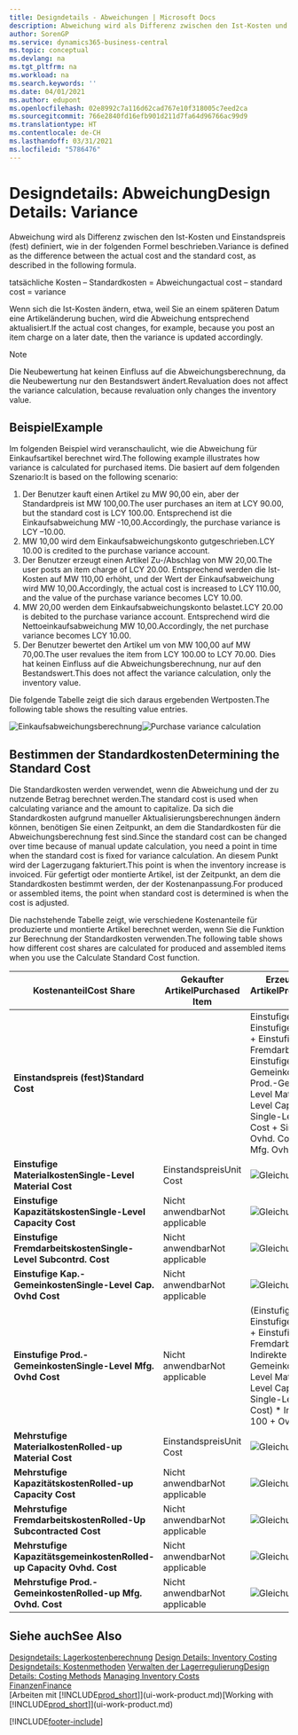 ```yaml
---
title: Designdetails - Abweichungen | Microsoft Docs
description: Abweichung wird als Differenz zwischen den Ist-Kosten und Einstandspreis (fest) definiert, wie in der folgenden Formel beschrieben.
author: SorenGP
ms.service: dynamics365-business-central
ms.topic: conceptual
ms.devlang: na
ms.tgt_pltfrm: na
ms.workload: na
ms.search.keywords: ''
ms.date: 04/01/2021
ms.author: edupont
ms.openlocfilehash: 02e8992c7a116d62cad767e10f318005c7eed2ca
ms.sourcegitcommit: 766e2840fd16efb901d211d7fa64d96766ac99d9
ms.translationtype: HT
ms.contentlocale: de-CH
ms.lasthandoff: 03/31/2021
ms.locfileid: "5786476"
---
```

# <a name="design-details-variance"></a><span data-ttu-id="47070-103">Designdetails: Abweichung</span><span class="sxs-lookup"><span data-stu-id="47070-103">Design Details: Variance</span></span>
<span data-ttu-id="47070-104">Abweichung wird als Differenz zwischen den Ist-Kosten und Einstandspreis (fest) definiert, wie in der folgenden Formel beschrieben.</span><span class="sxs-lookup"><span data-stu-id="47070-104">Variance is defined as the difference between the actual cost and the standard cost, as described in the following formula.</span></span>  

 <span data-ttu-id="47070-105">tatsächliche Kosten – Standardkosten = Abweichung</span><span class="sxs-lookup"><span data-stu-id="47070-105">actual cost – standard cost = variance</span></span>  

 <span data-ttu-id="47070-106">Wenn sich die Ist-Kosten ändern, etwa, weil Sie an einem späteren Datum eine Artikeländerung buchen, wird die Abweichung entsprechend aktualisiert.</span><span class="sxs-lookup"><span data-stu-id="47070-106">If the actual cost changes, for example, because you post an item charge on a later date, then the variance is updated accordingly.</span></span>  

> [!NOTE]  
>  <span data-ttu-id="47070-107">Die Neubewertung hat keinen Einfluss auf die Abweichungsberechnung, da die Neubewertung nur den Bestandswert ändert.</span><span class="sxs-lookup"><span data-stu-id="47070-107">Revaluation does not affect the variance calculation, because revaluation only changes the inventory value.</span></span>  

## <a name="example"></a><span data-ttu-id="47070-108">Beispiel</span><span class="sxs-lookup"><span data-stu-id="47070-108">Example</span></span>  
 <span data-ttu-id="47070-109">Im folgenden Beispiel wird veranschaulicht, wie die Abweichung für Einkaufsartikel berechnet wird.</span><span class="sxs-lookup"><span data-stu-id="47070-109">The following example illustrates how variance is calculated for purchased items.</span></span> <span data-ttu-id="47070-110">Die basiert auf dem folgenden Szenario:</span><span class="sxs-lookup"><span data-stu-id="47070-110">It is based on the following scenario:</span></span>  

1.  <span data-ttu-id="47070-111">Der Benutzer kauft einen Artikel zu MW 90,00 ein, aber der Standardpreis ist MW 100,00.</span><span class="sxs-lookup"><span data-stu-id="47070-111">The user purchases an item at LCY 90.00, but the standard cost is LCY 100.00.</span></span> <span data-ttu-id="47070-112">Entsprechend ist die Einkaufsabweichung MW -10,00.</span><span class="sxs-lookup"><span data-stu-id="47070-112">Accordingly, the purchase variance is LCY –10.00.</span></span>  
2.  <span data-ttu-id="47070-113">MW 10,00 wird dem Einkaufsabweichungskonto gutgeschrieben.</span><span class="sxs-lookup"><span data-stu-id="47070-113">LCY 10.00 is credited to the purchase variance account.</span></span>  
3.  <span data-ttu-id="47070-114">Der Benutzer erzeugt einen Artikel Zu-/Abschlag von MW 20,00.</span><span class="sxs-lookup"><span data-stu-id="47070-114">The user posts an item charge of LCY 20.00.</span></span> <span data-ttu-id="47070-115">Entsprechend werden die Ist-Kosten auf MW 110,00 erhöht, und der Wert der Einkaufsabweichung wird MW 10,00.</span><span class="sxs-lookup"><span data-stu-id="47070-115">Accordingly, the actual cost is increased to LCY 110.00, and the value of the purchase variance becomes LCY 10.00.</span></span>  
4.  <span data-ttu-id="47070-116">MW 20,00 werden dem Einkaufsabweichungskonto belastet.</span><span class="sxs-lookup"><span data-stu-id="47070-116">LCY 20.00 is debited to the purchase variance account.</span></span> <span data-ttu-id="47070-117">Entsprechend wird die Nettoeinkaufsabweichung MW 10,00.</span><span class="sxs-lookup"><span data-stu-id="47070-117">Accordingly, the net purchase variance becomes LCY 10.00.</span></span>  
5.  <span data-ttu-id="47070-118">Der Benutzer bewertet den Artikel um von MW 100,00 auf MW 70,00.</span><span class="sxs-lookup"><span data-stu-id="47070-118">The user revalues the item from LCY 100.00 to LCY 70.00.</span></span> <span data-ttu-id="47070-119">Dies hat keinen Einfluss auf die Abweichungsberechnung, nur auf den Bestandswert.</span><span class="sxs-lookup"><span data-stu-id="47070-119">This does not affect the variance calculation, only the inventory value.</span></span>  

 <span data-ttu-id="47070-120">Die folgende Tabelle zeigt die sich daraus ergebenden Wertposten.</span><span class="sxs-lookup"><span data-stu-id="47070-120">The following table shows the resulting value entries.</span></span>  

 <span data-ttu-id="47070-121">![Einkaufsabweichungsberechnung](media/design_details_inventory_costing_11_purchase_variance.png "Einkaufsabweichungsberechnung")</span><span class="sxs-lookup"><span data-stu-id="47070-121">![Purchase variance calculation](media/design_details_inventory_costing_11_purchase_variance.png "Purchase variance calculation")</span></span>  

## <a name="determining-the-standard-cost"></a><span data-ttu-id="47070-122">Bestimmen der Standardkosten</span><span class="sxs-lookup"><span data-stu-id="47070-122">Determining the Standard Cost</span></span>  
 <span data-ttu-id="47070-123">Die Standardkosten werden verwendet, wenn die Abweichung und der zu nutzende Betrag berechnet werden.</span><span class="sxs-lookup"><span data-stu-id="47070-123">The standard cost is used when calculating variance and the amount to capitalize.</span></span> <span data-ttu-id="47070-124">Da sich die Standardkosten aufgrund manueller Aktualisierungsberechnungen ändern können, benötigen Sie einen Zeitpunkt, an dem die Standardkosten für die Abweichungsberechnung fest sind.</span><span class="sxs-lookup"><span data-stu-id="47070-124">Since the standard cost can be changed over time because of manual update calculation, you need a point in time when the standard cost is fixed for variance calculation.</span></span> <span data-ttu-id="47070-125">An diesem Punkt wird der Lagerzugang fakturiert.</span><span class="sxs-lookup"><span data-stu-id="47070-125">This point is when the inventory increase is invoiced.</span></span> <span data-ttu-id="47070-126">Für gefertigt oder montierte Artikel, ist der Zeitpunkt, an dem die Standardkosten bestimmt werden, der der Kostenanpassung.</span><span class="sxs-lookup"><span data-stu-id="47070-126">For produced or assembled items, the point when standard cost is determined is when the cost is adjusted.</span></span>  

 <span data-ttu-id="47070-127">Die nachstehende Tabelle zeigt, wie verschiedene Kostenanteile für produzierte und montierte Artikel berechnet werden, wenn Sie die Funktion zur Berechnung der Standardkosten verwenden.</span><span class="sxs-lookup"><span data-stu-id="47070-127">The following table shows how different cost shares are calculated for produced and assembled items when you use the Calculate Standard Cost function.</span></span>  

|<span data-ttu-id="47070-128">Kostenanteil</span><span class="sxs-lookup"><span data-stu-id="47070-128">Cost Share</span></span>|<span data-ttu-id="47070-129">Gekaufter Artikel</span><span class="sxs-lookup"><span data-stu-id="47070-129">Purchased Item</span></span>|<span data-ttu-id="47070-130">Erzeugter/Montierter Artikel</span><span class="sxs-lookup"><span data-stu-id="47070-130">Produced/Assembled Item</span></span>|  
|----------------|--------------------|------------------------------|  
|<span data-ttu-id="47070-131">**Einstandspreis (fest)**</span><span class="sxs-lookup"><span data-stu-id="47070-131">**Standard Cost**</span></span>||<span data-ttu-id="47070-132">Einstufige Materialkosten + Einstufige Kapazitätskosten + Einstufige Fremdarbeitskosten + Einstufige Kap.-Gemeinkosten + Einstufige Prod.-Gemeinkosten</span><span class="sxs-lookup"><span data-stu-id="47070-132">Single-Level Material Cost + Single-Level Capacity Cost + Single-Level Subcontrd. Cost + Single-Level Cap. Ovhd. Cost + Single-Level Mfg. Ovhd. Cost</span></span>|  
|<span data-ttu-id="47070-133">**Einstufige Materialkosten**</span><span class="sxs-lookup"><span data-stu-id="47070-133">**Single-Level Material Cost**</span></span>|<span data-ttu-id="47070-134">Einstandspreis</span><span class="sxs-lookup"><span data-stu-id="47070-134">Unit Cost</span></span>|<span data-ttu-id="47070-135">![Gleichung 1](media/design_details_inventory_costing_11_equation_1.png "Gleichung 1")</span><span class="sxs-lookup"><span data-stu-id="47070-135">![Equation 1](media/design_details_inventory_costing_11_equation_1.png "Equation 1")</span></span>|  
|<span data-ttu-id="47070-136">**Einstufige Kapazitätskosten**</span><span class="sxs-lookup"><span data-stu-id="47070-136">**Single-Level Capacity Cost**</span></span>|<span data-ttu-id="47070-137">Nicht anwendbar</span><span class="sxs-lookup"><span data-stu-id="47070-137">Not applicable</span></span>|<span data-ttu-id="47070-138">![Gleichung 2](media/design_details_inventory_costing_11_equation_2.png "Gleichung 2")</span><span class="sxs-lookup"><span data-stu-id="47070-138">![Equation 2](media/design_details_inventory_costing_11_equation_2.png "Equation 2")</span></span>|  
|<span data-ttu-id="47070-139">**Einstufige Fremdarbeitskosten**</span><span class="sxs-lookup"><span data-stu-id="47070-139">**Single-Level Subcontrd. Cost**</span></span>|<span data-ttu-id="47070-140">Nicht anwendbar</span><span class="sxs-lookup"><span data-stu-id="47070-140">Not applicable</span></span>|<span data-ttu-id="47070-141">![Gleichung 3](media/design_details_inventory_costing_11_equation_3.png "Gleichung 3")</span><span class="sxs-lookup"><span data-stu-id="47070-141">![Equation 3](media/design_details_inventory_costing_11_equation_3.png "Equation 3")</span></span>|  
|<span data-ttu-id="47070-142">**Einstufige Kap.-Gemeinkosten**</span><span class="sxs-lookup"><span data-stu-id="47070-142">**Single-Level Cap. Ovhd Cost**</span></span>|<span data-ttu-id="47070-143">Nicht anwendbar</span><span class="sxs-lookup"><span data-stu-id="47070-143">Not applicable</span></span>|<span data-ttu-id="47070-144">![Gleichung 4](media/design_details_inventory_costing_11_equation_4.png "Gleichung 4")</span><span class="sxs-lookup"><span data-stu-id="47070-144">![Equation 4](media/design_details_inventory_costing_11_equation_4.png "Equation 4")</span></span>|  
|<span data-ttu-id="47070-145">**Einstufige Prod.-Gemeinkosten**</span><span class="sxs-lookup"><span data-stu-id="47070-145">**Single-Level Mfg. Ovhd Cost**</span></span>|<span data-ttu-id="47070-146">Nicht anwendbar</span><span class="sxs-lookup"><span data-stu-id="47070-146">Not applicable</span></span>|<span data-ttu-id="47070-147">(Einstufige Materialkosten + Einstufige Kapazitätskosten + Einstufige Fremdarbeitskosten) \* Indirekte Kosten %/100 + Gemeinkostensatz</span><span class="sxs-lookup"><span data-stu-id="47070-147">(Single-Level Material Cost + Single-Level Capacity Cost + Single-Level Subcontrd. Cost) \* Indirect Cost % / 100 + Overhead Rate</span></span>|  
|<span data-ttu-id="47070-148">**Mehrstufige Materialkosten**</span><span class="sxs-lookup"><span data-stu-id="47070-148">**Rolled-up Material Cost**</span></span>|<span data-ttu-id="47070-149">Einstandspreis</span><span class="sxs-lookup"><span data-stu-id="47070-149">Unit Cost</span></span>|<span data-ttu-id="47070-150">![Gleichung 5](media/design_details_inventory_costing_11_equation_5.png "Gleichung 5")</span><span class="sxs-lookup"><span data-stu-id="47070-150">![Equation 5](media/design_details_inventory_costing_11_equation_5.png "Equation 5")</span></span>|  
|<span data-ttu-id="47070-151">**Mehrstufige Kapazitätskosten**</span><span class="sxs-lookup"><span data-stu-id="47070-151">**Rolled-up Capacity Cost**</span></span>|<span data-ttu-id="47070-152">Nicht anwendbar</span><span class="sxs-lookup"><span data-stu-id="47070-152">Not applicable</span></span>|<span data-ttu-id="47070-153">![Gleichung 6](media/design_details_inventory_costing_11_equation_6.png "Gleichung 6")</span><span class="sxs-lookup"><span data-stu-id="47070-153">![Equation 6](media/design_details_inventory_costing_11_equation_6.png "Equation 6")</span></span>|  
|<span data-ttu-id="47070-154">**Mehrstufige Fremdarbeitskosten**</span><span class="sxs-lookup"><span data-stu-id="47070-154">**Rolled-Up Subcontracted Cost**</span></span>|<span data-ttu-id="47070-155">Nicht anwendbar</span><span class="sxs-lookup"><span data-stu-id="47070-155">Not applicable</span></span>|<span data-ttu-id="47070-156">![Gleichung 7](media/design_details_inventory_costing_11_equation_7.png "Gleichung 7")</span><span class="sxs-lookup"><span data-stu-id="47070-156">![Equation 7](media/design_details_inventory_costing_11_equation_7.png "Equation 7")</span></span>|  
|<span data-ttu-id="47070-157">**Mehrstufige Kapazitätsgemeinkosten**</span><span class="sxs-lookup"><span data-stu-id="47070-157">**Rolled-up Capacity Ovhd. Cost**</span></span>|<span data-ttu-id="47070-158">Nicht anwendbar</span><span class="sxs-lookup"><span data-stu-id="47070-158">Not applicable</span></span>|<span data-ttu-id="47070-159">![Gleichung 8](media/design_details_inventory_costing_11_equation_8.png "Gleichung 8")</span><span class="sxs-lookup"><span data-stu-id="47070-159">![Equation 8](media/design_details_inventory_costing_11_equation_8.png "Equation 8")</span></span>|  
|<span data-ttu-id="47070-160">**Mehrstufige Prod.-Gemeinkosten**</span><span class="sxs-lookup"><span data-stu-id="47070-160">**Rolled-up Mfg. Ovhd. Cost**</span></span>|<span data-ttu-id="47070-161">Nicht anwendbar</span><span class="sxs-lookup"><span data-stu-id="47070-161">Not applicable</span></span>|<span data-ttu-id="47070-162">![Gleichung 9](media/design_details_inventory_costing_11_equation_9.png "Gleichung 9")</span><span class="sxs-lookup"><span data-stu-id="47070-162">![Equation 9](media/design_details_inventory_costing_11_equation_9.png "Equation 9")</span></span>|  

## <a name="see-also"></a><span data-ttu-id="47070-163">Siehe auch</span><span class="sxs-lookup"><span data-stu-id="47070-163">See Also</span></span>  
 <span data-ttu-id="47070-164">[Designdetails: Lagerkostenberechnung](design-details-inventory-costing.md) </span><span class="sxs-lookup"><span data-stu-id="47070-164">[Design Details: Inventory Costing](design-details-inventory-costing.md) </span></span>  
 <span data-ttu-id="47070-165">[Designdetails: Kostenmethoden](design-details-costing-methods.md) [Verwalten der Lagerregulierung](finance-manage-inventory-costs.md)</span><span class="sxs-lookup"><span data-stu-id="47070-165">[Design Details: Costing Methods](design-details-costing-methods.md) [Managing Inventory Costs](finance-manage-inventory-costs.md)</span></span>  
 [<span data-ttu-id="47070-166">Finanzen</span><span class="sxs-lookup"><span data-stu-id="47070-166">Finance</span></span>](finance.md)  
 <span data-ttu-id="47070-167">[Arbeiten mit [!INCLUDE[prod_short](includes/prod_short.md)]](ui-work-product.md)</span><span class="sxs-lookup"><span data-stu-id="47070-167">[Working with [!INCLUDE[prod_short](includes/prod_short.md)]](ui-work-product.md)</span></span>


[!INCLUDE[footer-include](includes/footer-banner.md)]